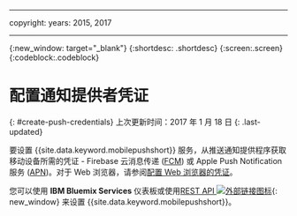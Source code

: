 
---

copyright:
 years: 2015, 2017

---

{:new_window: target="_blank"}
{:shortdesc: .shortdesc}
{:screen:.screen}
{:codeblock:.codeblock}

# 配置通知提供者凭证
{: #create-push-credentials}
上次更新时间：2017 年 1 月 18 日
{: .last-updated}

要设置 {{site.data.keyword.mobilepushshort}} 服务，从推送通知提供程序获取移动设备所需的凭证 - Firebase 云消息传递 ([FCM](t_push_provider_android.html)) 或 Apple Push Notification 服务 ([APN](t_push_provider_ios.html))。对于 Web 浏览器，请参阅[配置 Web 浏览器的凭证](t_push_provider_safari.html)。

您可以使用 **IBM Bluemix Services** 仪表板或使用[REST API ![外部链接图标](../../icons/launch-glyph.svg "外部链接图标")](https://mobile.{DomainName}/imfpush/ "外部链接图标"){: new_window} 来设置 {{site.data.keyword.mobilepushshort}}。
